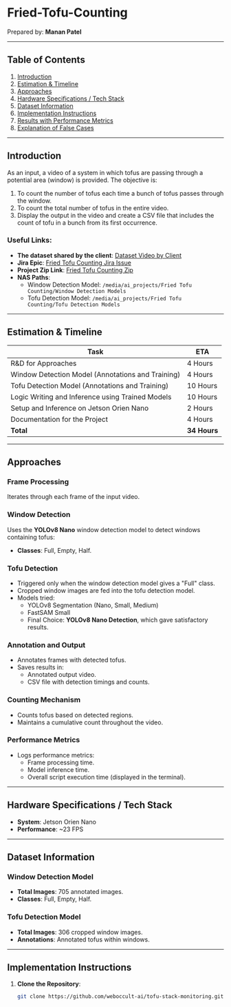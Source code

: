 # Fried-Tofu-Counting

Prepared by: **Manan Patel**

---

## Table of Contents
1. [Introduction](#introduction)
2. [Estimation & Timeline](#estimation--timeline)
3. [Approaches](#approaches)
4. [Hardware Specifications / Tech Stack](#hardware-specifications--tech-stack)
5. [Dataset Information](#dataset-information)
6. [Implementation Instructions](#implementation-instructions)
7. [Results with Performance Metrics](#results-with-performance-metrics)
8. [Explanation of False Cases](#explanation-of-false-cases)

---

## Introduction
As an input, a video of a system in which tofus are passing through a potential area (window) is provided. The objective is:
1. To count the number of tofus each time a bunch of tofus passes through the window.
2. To count the total number of tofus in the entire video.
3. Display the output in the video and create a CSV file that includes the count of tofu in a bunch from its first occurrence.

### Useful Links:
- **The dataset shared by the client**: [Dataset Video by Client](#)
- **Jira Epic**: [Fried Tofu Counting Jira Issue](#)
- **Project Zip Link**: [Fried Tofu Counting Zip](#)
- **NAS Paths**:
  - Window Detection Model: `/media/ai_projects/Fried Tofu Counting/Window Detection Models`
  - Tofu Detection Model: `/media/ai_projects/Fried Tofu Counting/Tofu Detection Models`

---

## Estimation & Timeline

| Task                               | ETA         |
|------------------------------------|-------------|
| R&D for Approaches                 | 4 Hours     |
| Window Detection Model (Annotations and Training) | 4 Hours |
| Tofu Detection Model (Annotations and Training)  | 10 Hours |
| Logic Writing and Inference using Trained Models | 10 Hours |
| Setup and Inference on Jetson Orien Nano         | 2 Hours  |
| Documentation for the Project      | 4 Hours     |
| **Total**                          | **34 Hours**|

---

## Approaches

### Frame Processing
Iterates through each frame of the input video.

### Window Detection
Uses the **YOLOv8 Nano** window detection model to detect windows containing tofus:
- **Classes**: Full, Empty, Half.

### Tofu Detection
- Triggered only when the window detection model gives a "Full" class.
- Cropped window images are fed into the tofu detection model.
- Models tried:
  - YOLOv8 Segmentation (Nano, Small, Medium)
  - FastSAM Small
  - Final Choice: **YOLOv8 Nano Detection**, which gave satisfactory results.

### Annotation and Output
- Annotates frames with detected tofus.
- Saves results in:
  - Annotated output video.
  - CSV file with detection timings and counts.

### Counting Mechanism
- Counts tofus based on detected regions.
- Maintains a cumulative count throughout the video.

### Performance Metrics
- Logs performance metrics:
  - Frame processing time.
  - Model inference time.
  - Overall script execution time (displayed in the terminal).

---

## Hardware Specifications / Tech Stack
- **System**: Jetson Orien Nano
- **Performance**: ~23 FPS

---

## Dataset Information

### Window Detection Model
- **Total Images**: 705 annotated images.
- **Classes**: Full, Empty, Half.

### Tofu Detection Model
- **Total Images**: 306 cropped window images.
- **Annotations**: Annotated tofus within windows.

---

## Implementation Instructions

1. **Clone the Repository**:
   ```bash
   git clone https://github.com/weboccult-ai/tofu-stack-monitoring.git
